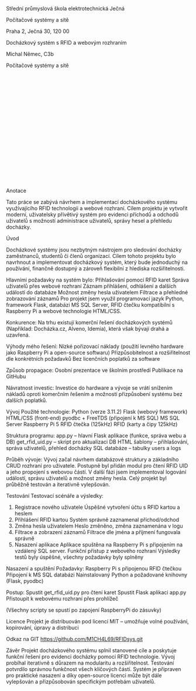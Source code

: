 
Střední průmyslová škola elektrotechnická Ječná 

Počítačové systémy a sítě 

Praha 2, Ječná 30, 120 00 

 

 

 

 

 

 

 
 Docházkový systém s RFID a webovým rozhraním 

 

 

 

 

 

 

 

 
Michal Němec, C3b 

Počítačové systémy a sítě

 

​​ 

​ 

​ 

​ 

​ 

​ 

​ 

​ 

​ 

​​ 

 

Anotace 

Tato práce se zabývá návrhem a implementací docházkového systému využívajícího RFID technologii a webové rozhraní. Cílem projektu je vytvořit moderní, uživatelsky přívětivý systém pro evidenci příchodů a odchodů uživatelů s možností administrace uživatelů, správy hesel a přehledu docházky. 

 

Úvod 

Docházkové systémy jsou nezbytným nástrojem pro sledování docházky zaměstnanců, studentů či členů organizací. Cílem tohoto projektu bylo navrhnout a implementovat docházkový systém, který bude jednoduchý na používání, finančně dostupný a zároveň flexibilní z hlediska rozšiřitelnosti. 

Hlavními požadavky na systém bylo: 
Přihlašování pomocí RFID karet 
Správa uživatelů přes webové rozhraní 
Záznam přihlášení, odhlášení a dalších událostí do databáze 
Možnost změny hesla uživatelem 
Filtrace a přehledné zobrazování záznamů 
Pro projekt jsem využil programovací jazyk Python, framework Flask, databázi MS SQL Server, RFID čtečku kompatibilní s Raspberry Pi a webové technologie HTML/CSS. 

Konkurence: 
Na trhu existují komerční řešení docházkových systémů (Například: Docházka.cz, Alveno, Idemia), která však bývají drahá a uzavřená. 

Výhody mého řešení: 
Nízké pořizovací náklady (použití levného hardware jako Raspberry Pi a open-source softwaru) 
Přizpůsobitelnost a rozšiřitelnost dle konkrétních požadavků 
Bez licenčních poplatků za software 

Způsob propagace: 
Osobní prezentace ve školním prostředí 
Publikace na GitHubu 

Návratnost investic: 
Investice do hardware a vývoje se vrátí snížením nákladů oproti komerčním řešením a možností přizpůsobení systému bez dalších poplatků. 

Vývoj 
Použité technologie: 
Python (verze 3.11.2) 
Flask (webový framework) 
HTML/CSS (front-end) 
pyodbc + FreeTDS (připojení k MS SQL) 
MS SQL Server 
Raspberry Pi 5 
RFID čtečka (125kHz) 
RFID (karty a čipy 125kHz) 

Struktura programu: 
app.py – hlavní Flask aplikace (funkce, správa webu a DB) 
get_rfid_uid.py – skript pro aktualizaci DB 
HTML šablony – přihlašování, správa uživatelů, přehled docházky 
SQL databáze – tabulky users a logs 

Průběh vývoje: 
Vývoj začal návrhem databázové struktury a základního CRUD rozhraní pro uživatele. Postupně byl přidán modul pro čtení RFID UID a jeho propojení s webovou částí. V další fázi jsem implementoval logování událostí, správu uživatelů a možnost změny hesla. Celý projekt byl průběžně testován a iterativně vylepšován. 

Testování 
Testovací scénáře a výsledky: 
1. Registrace nového uživatele 
Úspěšné vytvoření účtu s RFID kartou a heslem 
2. Přihlášení RFID kartou 
Systém správně zaznamenal příchod/odchod 
3. Změna hesla uživatelem 
Heslo změněno, změna zaznamenána v logu 
4. Filtrace a zobrazení záznamů 
Filtrace dle jména a příjmení fungovala správně 
5. Nasazení aplikace 
Aplikace spuštěna na Raspberry Pi s připojením na vzdálený SQL server. Funkční přístup z webového rozhraní 
Výsledky testů byly úspěšné, všechny požadavky byly splněny 

Nasazení a spuštění 
Požadavky: 
Raspberry Pi s připojenou RFID čtečkou 
Připojení k MS SQL databázi 
Nainstalovaný Python a požadované knihovny (Flask, pyodbc) 

Postup: 
Spustit get_rfid_uid.py pro čtení karet 
Spustit Flask aplikaci app.py 
Přistoupit k webovému rozhraní přes prohlížeč 

(Všechny scripty se spustí po zapojení RaspberryPi do zásuvky) 

Licence 
Projekt je distribuován pod licencí MIT – umožňuje volné používání, kopírování, úpravy a distribuci 

Odkaz na GIT
https://github.com/M1CH4L69/RFIDsys.git 

Závěr 
Projekt docházkového systému splnil stanovené cíle a poskytuje funkční řešení pro evidenci docházky pomocí RFID technologie. Vývoj probíhal iterativně s důrazem na modularitu a rozšiřitelnost. Testování potvrdilo správnou funkčnost všech klíčových částí. Systém je připraven pro praktické nasazení a díky open-source licenci může být dále vylepšován a přizpůsobován specifickým potřebám uživatelů. 

